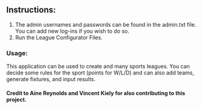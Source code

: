 <h2>Instructions:</h2>
<ol>
<li>The admin usernames and passwords can be found in the admin.txt file. You can add new log-ins if you wish to do so.</li>
<li>Run the League Configurator Files.</li>
</ol>

<h3>Usage:</h3>
<p>This application can be used to create and many sports leagues. You can decide some rules for the sport (points for W/L/D) and can also add teams, generate fixtures, and input results.</p>

<h4>Credit to Aine Reynolds and Vincent Kiely for also contributing to this project.</h4>
